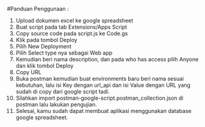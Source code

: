 #Panduan Penggunaan :

1. Upload dokumen excel ke google spreadsheet
2. Buat script pada tab Extensions/Apps Script
3. Copy source code pada script.js ke Code.gs
4. Klik pada tombol Deploy
5. Pilih New Deployment
6. Pilih Select type nya sebagai Web app
7. Kemudian beri nama description, dan pada who has access pilih Anyone dan klik tombol Deploy
8. Copy URL
9. Buka postman kemudian buat environments baru beri nama sesuai kebutuhan, lalu isi Key dengan url_api dan isi Value dengan URL yang sudah di copy dari google script tadi.
10. Silahkan import postman-google-script.postman_collection.json di postman lalu lakukan pengujian.
11. Selesai, kamu sudah dapat membuat aplikasi menggunakan database google  spreadsheet.